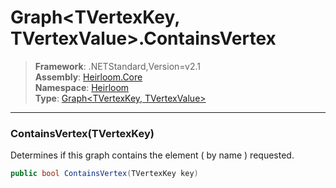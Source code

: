 # Graph\<TVertexKey, TVertexValue>.ContainsVertex

> **Framework**: .NETStandard,Version=v2.1  
> **Assembly**: [Heirloom.Core][0]  
> **Namespace**: [Heirloom][0]  
> **Type**: [Graph\<TVertexKey, TVertexValue>][1]

--------------------------------------------------------------------------------

### ContainsVertex(TVertexKey)

Determines if this graph contains the element ( by name ) requested.

```cs
public bool ContainsVertex(TVertexKey key)
```

[0]: ../Heirloom.Core.md
[1]: Heirloom.Graph[TVertexKey,TVertexValue].md
